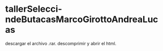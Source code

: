 # tallerSelecci-ndeButacasMarcoGirottoAndreaLucas

descargar el archivo .rar.
descomprimir y abrir el html.
